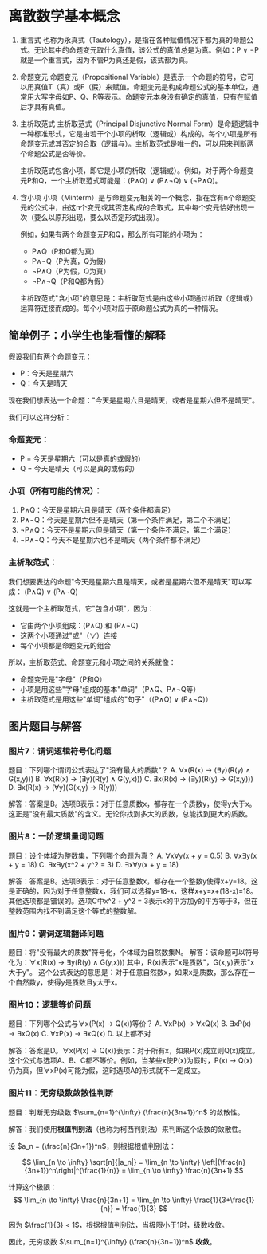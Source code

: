 # 离散数学基本概念

1. 重言式
   也称为永真式（Tautology），是指在各种赋值情况下都为真的命题公式。无论其中的命题变元取什么真值，该公式的真值总是为真。例如：P ∨ ¬P 就是一个重言式，因为不管P为真还是假，该式都为真。

2. 命题变元
   命题变元（Propositional Variable）是表示一个命题的符号，它可以用真值T（真）或F（假）来赋值。命题变元是构成命题公式的基本单位，通常用大写字母如P、Q、R等表示。命题变元本身没有确定的真值，只有在赋值后才具有真值。

3. 主析取范式
   主析取范式（Principal Disjunctive Normal Form）是命题逻辑中一种标准形式，它是由若干个小项的析取（逻辑或）构成的。每个小项是所有命题变元或其否定的合取（逻辑与）。主析取范式是唯一的，可以用来判断两个命题公式是否等价。
   
   主析取范式包含小项，即它是小项的析取（逻辑或）。例如，对于两个命题变元P和Q，一个主析取范式可能是：(P∧Q) ∨ (P∧¬Q) ∨ (¬P∧Q)。

4. 含小项
   小项（Minterm）是与命题变元相关的一个概念，指在含有n个命题变元的公式中，由这n个变元或其否定构成的合取式，其中每个变元恰好出现一次（要么以原形出现，要么以否定形式出现）。
   
   例如，如果有两个命题变元P和Q，那么所有可能的小项为：
   - P∧Q（P和Q都为真）
   - P∧¬Q（P为真，Q为假）
   - ¬P∧Q（P为假，Q为真）
   - ¬P∧¬Q（P和Q都为假）
   
   主析取范式"含小项"的意思是：主析取范式是由这些小项通过析取（逻辑或）运算符连接而成的。每个小项对应于原命题公式为真的一种情况。
   
## 简单例子：小学生也能看懂的解释

假设我们有两个命题变元：
- P：今天是星期六
- Q：今天是晴天

现在我们想表达一个命题："今天是星期六且是晴天，或者是星期六但不是晴天"。

我们可以这样分析：

### 命题变元：
- P = 今天是星期六（可以是真的或假的）
- Q = 今天是晴天（可以是真的或假的）

### 小项（所有可能的情况）：
1. P∧Q：今天是星期六且是晴天（两个条件都满足）
2. P∧¬Q：今天是星期六但不是晴天（第一个条件满足，第二个不满足）
3. ¬P∧Q：今天不是星期六但是晴天（第一个条件不满足，第二个满足）
4. ¬P∧¬Q：今天不是星期六也不是晴天（两个条件都不满足）

### 主析取范式：
我们想要表达的命题"今天是星期六且是晴天，或者是星期六但不是晴天"可以写成：
(P∧Q) ∨ (P∧¬Q)

这就是一个主析取范式，它"包含小项"，因为：
- 它由两个小项组成：(P∧Q) 和 (P∧¬Q)
- 这两个小项通过"或"（∨）连接
- 每个小项都是命题变元的组合

所以，主析取范式、命题变元和小项之间的关系就像：
- 命题变元是"字母"（P和Q）
- 小项是用这些"字母"组成的基本"单词"（P∧Q、P∧¬Q等）
- 主析取范式是用这些"单词"组成的"句子"（(P∧Q) ∨ (P∧¬Q)）

## 图片题目与解答

### 图片7：谓词逻辑符号化问题
题目：下列哪个谓词公式表达了"没有最大的质数"？
A. ∀x(R(x) → (∃y)(R(y) ∧ G(x,y)))
B. ∀x(R(x) → (∃y)(R(y) ∧ G(y,x)))
C. ∃x(R(x) → (∃y)(R(y) → G(x,y)))
D. ∃x(R(x) → (∀y)(G(x,y) → R(y)))

解答：答案是B。选项B表示：对于任意质数x，都存在一个质数y，使得y大于x。这正是"没有最大质数"的含义。无论你找到多大的质数，总能找到更大的质数。

### 图片8：一阶逻辑量词问题
题目：设个体域为整数集，下列哪个命题为真？
A. ∀x∀y(x + y = 0.5)
B. ∀x∃y(x + y = 18)
C. ∃x∃y(x^2 + y^2 = 3)
D. ∃x∀y(x + y = 18)

解答：答案是B。选项B表示：对于任意整数x，都存在一个整数y使得x+y=18。这是正确的，因为对于任意整数x，我们可以选择y=18-x，这样x+y=x+(18-x)=18。其他选项都是错误的。选项C中x^2 + y^2 = 3表示x的平方加y的平方等于3，但在整数范围内找不到满足这个等式的整数解。

### 图片9：谓词逻辑翻译问题
题目：将"没有最大的质数"符号化，个体域为自然数集N。
解答：该命题可以符号化为：∀x(R(x) → ∃y(R(y) ∧ G(y,x)))
其中，R(x)表示"x是质数"，G(x,y)表示"x大于y"。
这个公式表达的意思是：对于任意自然数x，如果x是质数，那么存在一个自然数y，使得y是质数且y大于x。

### 图片10：逻辑等价问题
题目：下列哪个公式与∀x(P(x) → Q(x))等价？
A. ∀xP(x) → ∀xQ(x)
B. ∃xP(x) → ∃xQ(x)
C. ∀xP(x) → ∃xQ(x)
D. 以上都不对

解答：答案是D。∀x(P(x) → Q(x))表示：对于所有x，如果P(x)成立则Q(x)成立。这个公式与选项A、B、C都不等价。例如，当某些x使P(x)为假时，P(x) → Q(x)仍为真，但∀xP(x)可能为假，这时选项A的形式就不一定成立。



### 图片11：无穷级数敛散性判断
题目：判断无穷级数 $\sum_{n=1}^{\infty} (\frac{n}{3n+1})^n$ 的敛散性。

解答：我们使用**根值判别法**（也称为柯西判别法）来判断这个级数的敛散性。

设 $a_n = (\frac{n}{3n+1})^n$，则根据根值判别法：

$$
\lim_{n \to \infty} \sqrt[n]{|a_n|} = \lim_{n \to \infty} \left|(\frac{n}{3n+1})^n\right|^{\frac{1}{n}} = \lim_{n \to \infty} \frac{n}{3n+1}
$$

计算这个极限：
$$
\lim_{n \to \infty} \frac{n}{3n+1} = \lim_{n \to \infty} \frac{1}{3+\frac{1}{n}} = \frac{1}{3}
$$

因为 $\frac{1}{3} < 1$，根据根值判别法，当极限小于1时，级数收敛。

因此，无穷级数 $\sum_{n=1}^{\infty} (\frac{n}{3n+1})^n$ **收敛**。